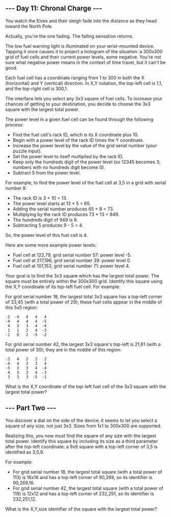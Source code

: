 ## --- Day 11: Chronal Charge ---

You watch the Elves and their sleigh fade into the distance as they head toward the North Pole.

Actually, you're the one fading. The falling sensation returns.

The low fuel warning light is illuminated on your wrist-mounted device. Tapping it once causes it to project a hologram of the situation: a 300x300 grid of fuel cells and their current power levels, some negative. You're not sure what negative power means in the context of time travel, but it can't be good.

Each fuel cell has a coordinate ranging from 1 to 300 in both the X (horizontal) and Y (vertical) direction. In X,Y notation, the top-left cell is 1,1, and the top-right cell is 300,1.

The interface lets you select any 3x3 square of fuel cells. To increase your chances of getting to your destination, you decide to choose the 3x3 square with the largest total power.

The power level in a given fuel cell can be found through the following process:

 * Find the fuel cell's rack ID, which is its X coordinate plus 10.
 * Begin with a power level of the rack ID times the Y coordinate.
 * Increase the power level by the value of the grid serial number (your puzzle input).
 * Set the power level to itself multiplied by the rack ID.
 * Keep only the hundreds digit of the power level (so 12345 becomes 3; numbers with no hundreds digit become 0).
 * Subtract 5 from the power level.

For example, to find the power level of the fuel cell at 3,5 in a grid with serial number 8:

 * The rack ID is 3 + 10 = 13.
 * The power level starts at 13 * 5 = 65.
 * Adding the serial number produces 65 + 8 = 73.
 * Multiplying by the rack ID produces 73 * 13 = 949.
 * The hundreds digit of 949 is 9.
 * Subtracting 5 produces 9 - 5 = 4.

So, the power level of this fuel cell is 4.

Here are some more example power levels:

 * Fuel cell at  122,79, grid serial number 57: power level -5.
 * Fuel cell at 217,196, grid serial number 39: power level  0.
 * Fuel cell at 101,153, grid serial number 71: power level  4.

Your goal is to find the 3x3 square which has the largest total power. The square must be entirely within the 300x300 grid. Identify this square using the X,Y coordinate of its top-left fuel cell. For example:

For grid serial number 18, the largest total 3x3 square has a top-left corner of 33,45 (with a total power of 29); these fuel cells appear in the middle of this 5x5 region:

```
-2  -4   4   4   4
-4   4   4   4  -5
 4   3   3   4  -4
 1   1   2   4  -3
-1   0   2  -5  -2
```

For grid serial number 42, the largest 3x3 square's top-left is 21,61 (with a total power of 30); they are in the middle of this region:

```
-3   4   2   2   2
-4   4   3   3   4
-5   3   3   4  -4
 4   3   3   4  -3
 3   3   3  -5  -1
```

What is the X,Y coordinate of the top-left fuel cell of the 3x3 square with the largest total power?

## --- Part Two ---

You discover a dial on the side of the device; it seems to let you select a square of any size, not just 3x3. Sizes from 1x1 to 300x300 are supported.

Realizing this, you now must find the square of any size with the largest total power. Identify this square by including its size as a third parameter after the top-left coordinate: a 9x9 square with a top-left corner of 3,5 is identified as 3,5,9.

For example:

 * For grid serial number 18, the largest total square (with a total power of 113) is 16x16 and has a top-left corner of 90,269, so its identifier is 90,269,16.
 * For grid serial number 42, the largest total square (with a total power of 119) is 12x12 and has a top-left corner of 232,251, so its identifier is 232,251,12.

What is the X,Y,size identifier of the square with the largest total power?
